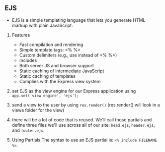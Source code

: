 ## EJS
   - EJS is a simple templating language that lets you generate HTML markup with plain JavaScript.

1. Features
   - Fast compilation and rendering
   - Simple template tags: <% %>
   - Custom delimiters (e.g., use <? ?> instead of <% %>)
   - Includes
   - Both server JS and browser support
   - Static caching of intermediate JavaScript
   - Static caching of templates
   - Complies with the Express view system


2. set EJS as the view engine for our Express application using `app.set('view engine', 'ejs');`
3. send a view to the user by using `res.render()` (res.render() will look in a views folder for the view)
4. there will be a lot of code that is reused. We'll call those partials and define three files we'll use across all of our site: `head.ejs`, `header.ejs`, and `footer.ejs`.
5. Using Partials The syntax to use an EJS partial is: `<% include FILENAME %>`.


